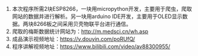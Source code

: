 1. 本次程序所需2块ESP8266，一块用micropython开发，主要用于爬虫，爬取网站的数据并进行解析。另一块用arduino IDE开发，主要用于OLED显示数据。两块8266板之间采用贝壳物联平台进行通信。
2. 爬取的梅斯数据统计网站为：http://m.medsci.cn/wh.asp
3. 成品演示视频地址：https://v.douyin.com/poRUfQ/
4. 程序讲解视频地址：https://www.bilibili.com/video/av88300955/